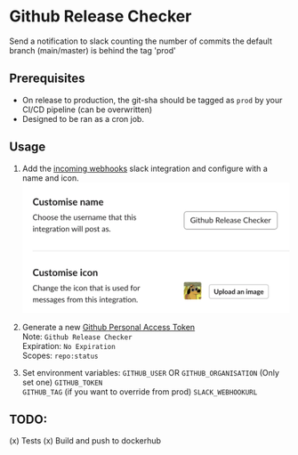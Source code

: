 # Github Release Checker
Send a notification to slack counting the number of commits the default branch (main/master) is behind the tag 'prod'

## Prerequisites
- On release to production, the git-sha should be tagged as `prod` by your CI/CD pipeline (can be overwritten)
- Designed to be ran as a cron job.

## Usage
1. Add the [incoming webhooks](https://slack.com/apps/A0F7XDUAZ) slack integration and configure with a name and icon.
![Incoming Webhook](IncomingWebhook.png)


2. Generate a new [Github Personal Access Token](https://github.com/settings/tokens)  
Note: `Github Release Checker`  
Expiration: `No Expiration`  
Scopes: `repo:status`


3. Set environment variables:
`GITHUB_USER` OR `GITHUB_ORGANISATION` (Only set one)
`GITHUB_TOKEN`  
`GITHUB_TAG` (if you want to override from prod)
`SLACK_WEBHOOKURL`

## TODO:
(x) Tests
(x) Build and push to dockerhub